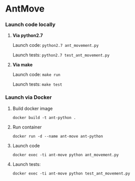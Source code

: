 # AntMove

### Launch code locally 
1. **Via python2.7**

    Launch code: 
        ```python2.7 ant_movement.py```
        
    Launch tests:
        ```python2.7 test_ant_movement.py```

2. **Via make**

    Launch code: 
        ```make run```

    Launch tests:
        ```make test```

### Launch via Docker

1. Build docker image
    
    ```docker build -t ant-python .```

2. Run container
    
    ```docker run -d --name ant-move ant-python```
3. Launch code

    ```docker exec -ti ant-move python ant_movement.py```
4. Launch tests:

    ```docker exec -ti ant-move python test_ant_movement.py```